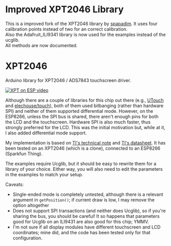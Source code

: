 # Improved XPT2046 Library
This is a improved fork of the XPT2046 library by [spapadim](https://github.com/spapadim/XPT2046). It uses four calibration points instead of two for an correct calibration.   
Also the Adafruit_ILI9341 library is now used for the examples instead of the ucglib.  
All methods are now documented.


# XPT2046

Arduino library for XPT2046 / ADS7843 touchscreen driver.

[![XPT on ESP video](http://i.imgur.com/seqKBYU.jpg)](https://youtu.be/ql9J21sBRgQ)

Although there are a couple of libraries for this chip out there (e.g., [UTouch](http://www.rinkydinkelectronics.com/library.php?id=55) and [elechouse/touch](https://github.com/elechouse/touch)), both of them used bitbanging (rather than hardware SPI) and neither of them supported differential mode.  However, on the ESP8266, unless the SPI bus is shared, there aren't enough pins for both the LCD and the touchscreen.  Hardware SPI is also much faster, thus strongly preferred for the LCD.  This was the initial motivation but, while at it, I also added differential mode support.

My implementation is based on [TI's technical note](http://www.ti.com/lit/an/sbaa036/sbaa036.pdf) and [TI's datasheet](http://www.ti.com/lit/ds/symlink/ads7843.pdf).  It has been tested on an XPT2046 (which is a clone), connected to an ESP8266 (Sparkfun Thing).

The examples require Ucglib, but it should be easy to rewrite them for a library of your choice.  Either way, you will also need to edit the parameters in the examples to match your setup.

Caveats:
* Single-ended mode is completely untested, although there is a relevant argument in `getPosition()`; if current draw is low, I may remove the option altogether
* Does not support SPI transactions (and neither does Ucglib), so if you're sharing the bus, you should be careful!  It so happens that parameters good for Ucglib on an ILI9431 are also good for this chip; YMMV.
* I'm not sure if all display modules have different touchscreen and LCD coordinates; mine did, and the code has been tested only for that configuration.
